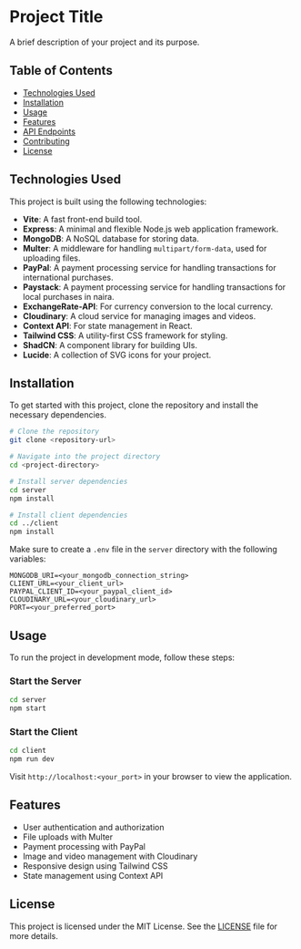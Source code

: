 # Project Title

A brief description of your project and its purpose.

## Table of Contents

- [Technologies Used](#technologies-used)
- [Installation](#installation)
- [Usage](#usage)
- [Features](#features)
- [API Endpoints](#api-endpoints)
- [Contributing](#contributing)
- [License](#license)

## Technologies Used

This project is built using the following technologies:

- **Vite**: A fast front-end build tool.
- **Express**: A minimal and flexible Node.js web application framework.
- **MongoDB**: A NoSQL database for storing data.
- **Multer**: A middleware for handling `multipart/form-data`, used for uploading files.
- **PayPal**: A payment processing service for handling transactions for international purchases.
- **Paystack**: A payment processing service for handling transactions for local purchases in naira.
- **ExchangeRate-API**: For currency conversion to the local currency.
- **Cloudinary**: A cloud service for managing images and videos.
- **Context API**: For state management in React.
- **Tailwind CSS**: A utility-first CSS framework for styling.
- **ShadCN**: A component library for building UIs.
- **Lucide**: A collection of SVG icons for your project.

## Installation

To get started with this project, clone the repository and install the necessary dependencies.

```bash
# Clone the repository
git clone <repository-url>

# Navigate into the project directory
cd <project-directory>

# Install server dependencies
cd server
npm install

# Install client dependencies
cd ../client
npm install
```

Make sure to create a `.env` file in the `server` directory with the following variables:

```
MONGODB_URI=<your_mongodb_connection_string>
CLIENT_URL=<your_client_url>
PAYPAL_CLIENT_ID=<your_paypal_client_id>
CLOUDINARY_URL=<your_cloudinary_url>
PORT=<your_preferred_port>
```

## Usage

To run the project in development mode, follow these steps:

### Start the Server

```bash
cd server
npm start
```

### Start the Client

```bash
cd client
npm run dev
```

Visit `http://localhost:<your_port>` in your browser to view the application.

## Features

- User authentication and authorization
- File uploads with Multer
- Payment processing with PayPal
- Image and video management with Cloudinary
- Responsive design using Tailwind CSS
- State management using Context API

## License

This project is licensed under the MIT License. See the [LICENSE](LICENSE) file for more details.
